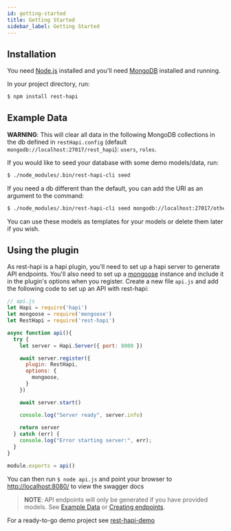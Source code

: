 ```yaml
---
id: getting-started
title: Getting Started
sidebar_label: Getting Started
---
```


## Installation

You need [Node.js](https://nodejs.org/en/) installed and you'll need [MongoDB](https://docs.mongodb.com/manual/installation/) installed and running.

In your project directory, run:


```sh
$ npm install rest-hapi
```

## Example Data

**WARNING**: This will clear all data in the following MongoDB collections in the db defined in ``restHapi.config`` (default ``mongodb://localhost:27017/rest_hapi``): ``users``, ``roles``.

If you would like to seed your database with some demo models/data, run:

```sh
$ ./node_modules/.bin/rest-hapi-cli seed
```

If you need a db different than the default, you can add the URI as an argument to the command:

```sh
$ ./node_modules/.bin/rest-hapi-cli seed mongodb://localhost:27017/other_db
```

You can use these models as templates for your models or delete them later if you wish.

## Using the plugin

As rest-hapi is a hapi plugin, you'll need to set up a hapi server to generate API endpoints.  You'll also need to set up a [mongoose](https://github.com/Automattic/mongoose) instance and include it in the plugin's options when you register. Create a new file ``api.js`` and add the following code to set up an API with rest-hapi:

```javascript
// api.js
let Hapi = require('hapi')
let mongoose = require('mongoose')
let RestHapi = require('rest-hapi')

async function api(){
  try {
    let server = Hapi.Server({ port: 8080 })

    await server.register({
      plugin: RestHapi,
      options: {
        mongoose,
      }
    })

    await server.start()

    console.log("Server ready", server.info)
    
    return server
  } catch (err) {
    console.log("Error starting server:", err);
  }
}

module.exports = api()
```
You can then run ``$ node api.js`` and point your browser to [http://localhost:8080/](http://localhost:8080/) to view the swagger docs 

> **NOTE**: API endpoints will only be generated if you have provided models. See [Example Data](#example-data) or [Creating endpoints](creating-endpoints.md).

For a ready-to-go demo project see [rest-hapi-demo](https://github.com/JKHeadley/rest-hapi-demo)
